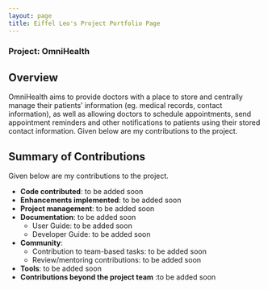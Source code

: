 ```yaml
---
layout: page
title: Eiffel Leo's Project Portfolio Page
---
```


### Project: OmniHealth

## Overview
OmniHealth aims to provide doctors with a place to store and centrally manage their patients’ information (eg. medical records, contact information), as well as allowing doctors to schedule appointments, send appointment reminders and other notifications to patients using their stored contact information.
Given below are my contributions to the project.

## Summary of Contributions

Given below are my contributions to the project.

* **Code contributed**: to be added soon
* **Enhancements implemented**: to be added soon
* **Project management**: to be added soon
* **Documentation**: to be added soon
  * User Guide: to be added soon
  * Developer Guide: to be added soon 
* **Community**:
  * Contribution to team-based tasks: to be added soon 
  * Review/mentoring contributions: to be added soon
* **Tools**: to be added soon
* **Contributions beyond the project team** :to be added soon
